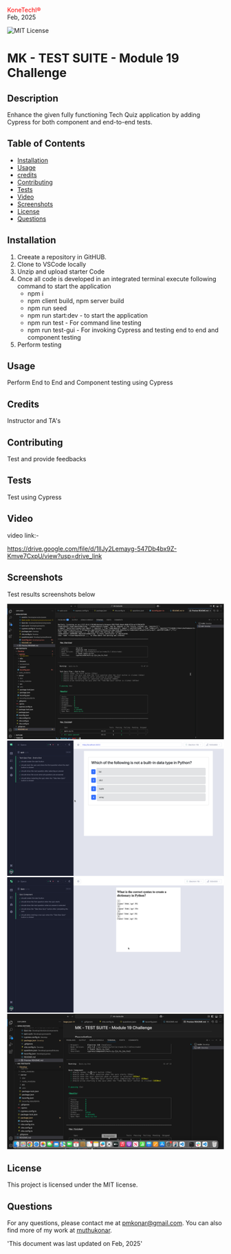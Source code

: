 
<span style="color:red;">KoneTechI®</span> <br>
  Feb, 2025
  
   ![MIT License](https://img.shields.io/badge/license-MIT-green)
    
  # MK - TEST SUITE - Module 19 Challenge

  ## Description
  Enhance the given fully functioning Tech Quiz application by adding Cypress for both component and end-to-end tests.

  ## Table of Contents

  - [Installation](#installation)
  - [Usage](#usage)
  - [credits]()
  - [Contributing](#contributing)
  - [Tests](#tests)
  - [Video](#video)
  - [Screenshots](#screenshots)
  - [License](#license)
  - [Questions](#questions)

## Installation
1. Creeate a repository in GitHUB.
2. Clone to VSCode locally 
3. Unzip and upload starter Code 
4. Once all code is developed  in an integrated terminal execute following command to start the application
   - npm  i 
   - npm client build, npm server build 
   - npm run seed
   - npm run start:dev - to start the application 
   - npm run test - For command line testing 
   - npm run test-gui - For invoking Cypress and testing end to end and component testing 
 5. Perform testing 


## Usage
Perform End to End and Component testing using Cypress 


## Credits
Instructor and TA's

## Contributing
Test and provide feedbacks 

 ## Tests
Test using Cypress

## Video
video link:-

https://drive.google.com/file/d/1llJy2Lemayg-547Db4bx9Z-Kmve7CxpU/view?usp=drive_link



## Screenshots 
Test results screenshots below

!["Screenshot1”](./Develop/client/src/assets/SS1.png )
!["Screenshot2”](./Develop/client/src/assets/SS2.png  )
!["Screenshot3”](./Develop/client/src/assets/SS3.png  )
!["Screenshot4”](./Develop/client/src/assets/SS4.png  )

## License
This project is licensed under the MIT license.


## Questions
For any questions, please contact me at [pmkonar@gmail.com](mailto:pmkonar@gmail.com).
You can also find more of my work at [muthukonar](https://github.com/muthukonar).



'This document was last updated on Feb, 2025'
